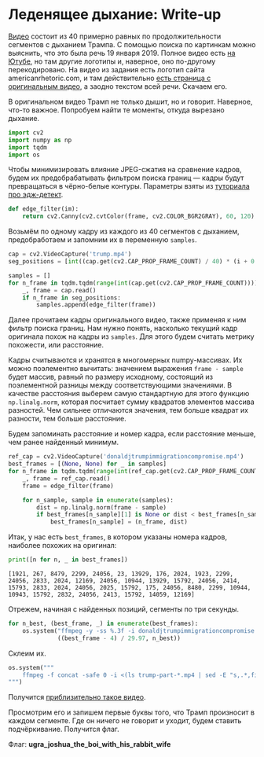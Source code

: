 # Леденящее дыхание: Write-up

[Видео](public/trump.mp4) состоит из 40 примерно равных по продолжительности сегментов с дыханием Трампа. С помощью поиска по картинкам можно выяснить, что это была речь 19 января 2019. Полное видео есть [на Ютубе](https://www.youtube.com/watch?v=_FqmGcERGrg), но там другие логотипы и, наверное, оно по-другому перекодировано. На видео из задания есть логотип сайта americanrhetoric.com, и там действительно [есть страница с оригинальным видео](https://americanrhetoric.com/speeches/donaldjtrumpbodersecurityplan.htm), а заодно текстом всей речи. Скачаем его.

В оригинальном видео Трамп не только дышит, но и говорит. Наверное, что-то важное. Попробуем найти те моменты, откуда вырезано дыхание. 

```python
import cv2
import numpy as np
import tqdm
import os
```

Чтобы минимизировать влияние JPEG-сжатия на сравнение кадров, будем их предобрабатывать фильтром поиска границ — кадры будут превращаться в чёрно-белые контуры. Параметры взяты из [туториала про эдж-детект](https://blog.sicara.com/opencv-edge-detection-tutorial-7c3303f10788).

```python
def edge_filter(im):
    return cv2.Canny(cv2.cvtColor(frame, cv2.COLOR_BGR2GRAY), 60, 120)
```

Возьмём по одному кадру из каждого из 40 сегментов с дыханием, предобработаем и запомним их в переменную `samples`. 

```python
cap = cv2.VideoCapture('trump.mp4')
seg_positions = [int((cap.get(cv2.CAP_PROP_FRAME_COUNT) / 40) * (i + 0.5)) for i in range(40)]

samples = []
for n_frame in tqdm.tqdm(range(int(cap.get(cv2.CAP_PROP_FRAME_COUNT)))):
    _, frame = cap.read()
    if n_frame in seg_positions:
        samples.append(edge_filter(frame))
```

Далее прочитаем кадры оригинального видео, также применяя к ним фильтр поиска границ. Нам нужно понять, насколько текущий кадр оригинала похож на кадры из `samples`. Для этого будем считать метрику похожести, или расстояние.

Кадры считываются и хранятся в многомерных numpy-массивах. Их можно поэлементно вычитать: значением выражения `frame - sample` будет массив, равный по размеру исходному, состоящий из поэлементной разницы между соответствующими значениями. В качестве расстояния выберем самую стандартную для этого функцию `np.linalg.norm`, которая посчитает сумму квадратов элементов массива разностей. Чем сильнее отличаются значения, тем больше квадрат их разности, тем больше расстояние.

Будем запоминать расстояние и номер кадра, если расстояние меньше, чем ранее найденный минимум.

```python
ref_cap = cv2.VideoCapture('donaldjtrumpimmigrationcompromise.mp4')
best_frames = [(None, None) for _ in samples]
for n_frame in tqdm.tqdm(range(int(ref_cap.get(cv2.CAP_PROP_FRAME_COUNT)))):
    _, frame = ref_cap.read()
    frame = edge_filter(frame)

    for n_sample, sample in enumerate(samples):
        dist = np.linalg.norm(frame - sample)
        if best_frames[n_sample][1] is None or dist < best_frames[n_sample][1]:
            best_frames[n_sample] = (n_frame, dist)
```

Итак, у нас есть `best_frames`, в котором указаны номера кадров, наиболее похожих на оригинал:

```python
print([n for n, _ in best_frames])
```

```
[1921, 267, 8479, 2299, 24056, 23, 13929, 176, 2024, 1923, 2299, 24056, 2833, 2024, 12169, 24056, 10944, 13929, 15792, 24056, 2414, 15793, 2833, 2024, 24056, 2025, 15792, 175, 24056, 8480, 2299, 10944, 10943, 15792, 2832, 24056, 2413, 15792, 14059, 12169]
```

Отрежем, начиная с найденных позиций, сегменты по три секунды.

```python
for n_best, (best_frame, _) in enumerate(best_frames):
    os.system("ffmpeg -y -ss %.3f -i donaldjtrumpimmigrationcompromise.mp4 -b:v 4096k -t 3 trump-part-%02d.mp4" %
              ((best_frame - 4) / 29.97, n_best))
```

Склеим их.

```python
os.system("""
    ffmpeg -f concat -safe 0 -i <(ls trump-part-*.mp4 | sed -E "s,.*,file '"$(pwd)"/&',") -map 0 -c copy trump-full.mp4
""")
```

Получится [приблизительно такое видео](trump-full.mp4).

Просмотрим его и запишем первые буквы того, что Трамп произносит в каждом сегменте. Где он ничего не говорит и уходит, будем ставить подчёркивание. Получится флаг.

Флаг: **ugra\_joshua\_the\_boi\_with\_his\_rabbit\_wife**
